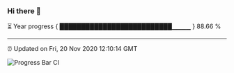 ### Hi there 👋

⏳ Year progress { ██████████████████████████▁▁▁▁ } 88.66 %

---

⏰ Updated on Fri, 20 Nov 2020 12:10:14 GMT

![Progress Bar CI](https://github.com/liununu/liununu/workflows/Progress%20Bar%20CI/badge.svg)
